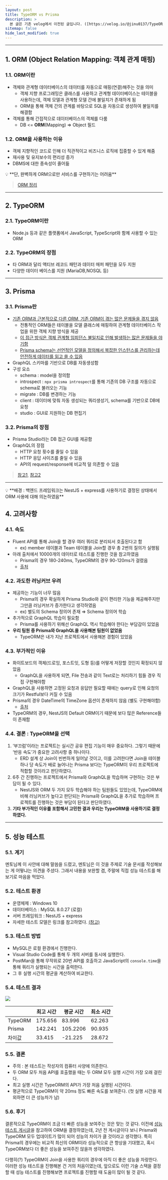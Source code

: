 ```yaml
---
layout: post
title: TypeORM vs Prisma
description: >
  본 글은 기존 velog에서 이전된 글입니다. ([https://velog.io/@jinu0137/TypeORM-vs-Prisma](https://velog.io/@jinu0137/TypeORM-vs-Prisma))
sitemap: false
hide_last_modified: true
---
```


---

## 1. ORM (Object Relation Mapping: 객체 관계 매핑)

### 1.1. ORM이란

- 객체와 관계형 데이터베이스의 데이터를 자동으로 매핑(연결)해주는 것을 의미
  - 객체 지향 프로그래밍은 클래스를 사용하고 관계형 데이터베이스는 테이블을 사용하는데, 객체 모델과 관계형 모델 간에 불일치가 존재하게 됨
  - ORM을 통해 객체 간의 관계를 바탕으로 SQL을 자동으로 생성하여 불일치를 해결함
- 객체를 통해 간접적으로 데이터베이스의 객체를 다룸
  - DB <= **ORM**(Mapping) => Object 필드

### 1.2. ORM을 사용하는 이유

- 객체 지향적인 코드로 인해 더 직관적이고 비즈니스 로직에 집중할 수 있게 해줌
- 재사용 및 유지보수의 편리성 증가
- DBMS에 대한 종속성이 줄어듦

<aside>
💡 **단, 완벽하게 ORM으로만 서비스를 구현하기는 어려움**

</aside>

> [ORM 정리](https://www.notion.so/ORM-2c95dc7f8e984d899f822a10c868b0f3)

---

## 2. TypeORM

### 2.1. TypeORM이란

- Node.js 등과 같은 플랫폼에서 JavaScript, TypeScript와 함께 사용할 수 있는 ORM

### 2.2. TypeORM의 장점

- 타 ORM과 달리 액티브 레코드 패턴과 데이터 매퍼 패턴을 모두 지원
- 다양한 데이터 베이스를 지원 (MariaDB,NOSQL 등)

---

## 3. Prisma

### 3.1. Prisma란

- [기존 ORM과 근본적으로 다른 ORM, 기존 ORM이 겪는 많은 문제들을 겪지 않음](https://www.prisma.io/docs/concepts/overview/prisma-in-your-stack/is-prisma-an-orm)
  - 전통적인 ORM들은 테이블을 모델 클래스에 매핑하여 관계형 데이터베이스 작업을 위한 객체 지향 방식을 제공
  - [이 접근 방식은 객체 관계형 임피던스 불일치로 인해 발생하는 많은 문제들을 야기함](https://coco-log.tistory.com/155)
  - [Prisma schema는 선언적인 모델을 정의해서 복잡한 인스턴스를 관리하는데 안전하게 데이터를 읽고 쓸 수 있음](https://fomaios.tistory.com/entry/Nodejs-Prisma%EB%9E%80-feat-%EC%82%AC%EC%9A%A9%ED%95%B4%EC%95%BC-%EB%90%98%EB%8A%94-%EC%9D%B4%EC%9C%A0)
- GraphQL 스키마를 기반으로 DB를 자동생성함
- 구성 요소
  - schema : model을 정의함
  - introspect : `npx prisma introspect`를 통해 기존의 DB 구조를 자동으로 schema로 불러오는 기능
  - migrate : DB를 변경하는 기능
  - client : 데이터에 맞춰 자동 생성되는 쿼리생성기, schema를 기반으로 DB에 요청
  - studio : GUI로 지원하는 DB 편집기

### 3.2. Prisma의 장점

- Prisma Studio라는 DB 접근 GUI를 제공함
- GraphQL의 장점
  - HTTP 요청 횟수를 줄일 수 있음
  - HTTP 응답 사이즈를 줄일 수 있음
  - API의 request/response에 비교적 덜 의존할 수 있음

> [참고1](https://ts2ree.tistory.com/155), [참고2](https://hahahoho5915.tistory.com/63)

---

<aside>
💡 **배경 : 백엔드 프레임워크는 NestJS + express를 사용하기로 결정된 상태에서 ORM 사용에 대해 의논하였음**

</aside>

## 4. 고려사항

### 4.1. 속도

- Fluent API를 통해 Join을 할 경우 여러 쿼리로 분리되서 호출된다고 함
  - ex) member 테이블과 Team 테이블을 Join할 경우 총 2번의 질의가 실행됨
- 아래 출처에서 10000개의 데이터로 테스트를 진행한 것을 참고하였음
  - Prisma의 경우 180-240ms, TypeORM의 경우 90-120ms가 걸렸음
  - [출처](https://wwlee94.github.io/category/blog/performance-comparison-prisma-typeorm/)

### 4.2. 과도한 러닝커브 우려

- 제공하는 기능이 너무 많음
  - Prisma의 경우 확실하게 Prisma Studio와 같이 편리한 기능을 제공해주지만 그만큼 러닝커브가 증가한다고 생각하였음
  - ex) 별도의 Schema 정의어 존재 ⇒ Schema 정의어 학습
- 추가적으로 GraphQL 학습이 필요함
  - Prisma를 사용하기 위해선 GraphQL 역시 학습해야 한다는 부담감이 있었음
- **우리 팀원 중 Prisma와 GraphQL을 사용해본 팀원이 없었음**
  - TypeORM은 내가 지난 프로젝트에서 사용해본 경험이 있었음

### 4.3. 부가적인 이유

- 화이트보드의 객체(드로잉, 포스트잇, 도형 등)를 어떻게 저장할 것인지 확정되지 않았음
  - GraphQL을 사용하게 되면, File 전송과 같이 Text로는 처리하기 힘들 경우 직접 구현해야함
- GraphQL을 사용하면 고정된 요청과 응답만 필요할 때에는 query로 인해 요청의 크기가 Restful보다 커질 수 있음
- Prisma의 경우 DateTime의 TimeZone 옵션이 존재하지 않음 (별도 구현해야함)
  - [출처](https://blog.ewq.kr/39)
- TypeORM의 경우, NestJS의 Default ORM이기 때문에 보다 많은 Reference들이 존재함

### 4.4. 결론 : TypeORM을 선택

1. ‘부끄럼’이라는 프로젝트는 실시간 공유 편집 기능이 매우 중요하다. 그렇기 때문에 ‘반응 속도’가 중요한 고려사항 중 하나이다.
   - ERD 설계 상 Join이 빈번하게 일어날 것이고, 이를 고려한다면 Join을 테이블 하나 당 속도가 배로 늘어나는 Prisma 보다는 TypeORM이 우리 프로젝트에 적합할 것이라고 판단하였다.
2. 6주 간 진행하는 프로젝트에서 Prisma와 GraphQL을 학습하며 구현하는 것은 부담이 될 수 있다.
   - NestJS와 ORM 두 가지 모두 학습해야 하는 팀원들도 있었는데, TypeORM에 비해 러닝커브가 높다고 판단되는 Prisma와 GraphQL을 추가로 학습하며 프로젝트를 진행하는 것은 부담이 된다고 판단하였다.
3. **기타 부가적인 이유를 포함해서 고민한 결과 우리는 TypeORM을 사용하기로 결정하였다.**

---

## 5. 성능 테스트

### 5.1. 계기

멘토님께 이 사안에 대해 말씀을 드렸고, 멘토님은 이 것을 주제로 기술 문서를 작성해보는 게 어떻냐는 의견을 주셨다. 그래서 내용을 보완할 겸, 주말에 직접 성능 테스트를 해보기로 마음을 먹었다.

### 5.2. 테스트 환경

- 운영체제 : Windows 10
- 데이터베이스 : MySQL 8.0.27 (로컬)
- 서버 프레임워크 : NestJS + express
- 자세한 테스트 모델은 링크를 참고하였다. [(참고)](https://wwlee94.github.io/category/blog/performance-comparison-prisma-typeorm/)

### 5.3. 테스트 방법

- MySQL은 로컬 환경에서 진행한다.
- Visual Studio Code를 통해 두 개의 서버를 동시에 실행한다.
- PostMan을 통해 무작위로 20번 API를 호출하고 JavaScript의 `console.time`을 통해 쿼리가 실행되는 시간을 출력한다.
- 그 후 실행 시간의 평균을 계산하여 비교한다.

### 5.4. 테스트 결과

![](https://velog.velcdn.com/images/jinu0137/post/4686f42d-dcf2-47b2-81ba-5089fee1cdcc/image.png)

|         | 최고 시간 | 평균 시간 | 최소 시간 |
| ------- | --------- | --------- | --------- |
| TypeORM | 175.656   | 83.996    | 62.263    |
| Prisma  | 142.241   | 105.2206  | 90.935    |
| 차이값  | 33.415    | -21.225   | 28.672    |

### 5.5. 결론

- 주의 : 본 테스트는 작성자의 컴퓨터 사양에 의존한다.
- 두 ORM 모두 처음 API를 호출했을 때는 두 ORM 모두 실행 시간이 가장 오래 걸린다.
- 최고 실행 시간은 TypeORM의 API가 가장 처음 실행된 시간이다.
- 평균적으로 TypeORM이 약 20ms 정도 빠른 속도를 보여준다. (첫 실행 시간을 제외하면 더 큰 성능차가 남)

### 5.6. 후기

결론적으로 TypeORM이 조금 더 빠른 성능을 보여주는 것은 맞는 것 같다. 이전에 [성능 테스트 게시글](https://wwlee94.github.io/category/blog/performance-comparison-prisma-typeorm/)을 참고하여 ORM을 결정하였는데, 2년 전 게시글이다 보니 Prisma와 TypeORM 모두 업데이트가 많이 되어 성능의 차이가 클 것이라고 생각했다. 특히 Prisma의 경우에는 비교적 최신의 ORM이라 성능적으로 큰 향상을 기대했고, 혹시 TypeORM보다 더 좋은 성능을 보여주진 않을까 생각하였다.

다행히(?) TypeORM이 Join을 사용한 쿼리의 경우에 아직 더 좋은 성능을 자랑한다. 이러한 성능 테스트을 진행해본 건 거의 처음이였는데, 앞으로도 이런 기술 스택을 결정할 때 성능 테스트를 진행해보면 프로젝트를 진행할 때 도움이 많이 될 것 같다.
